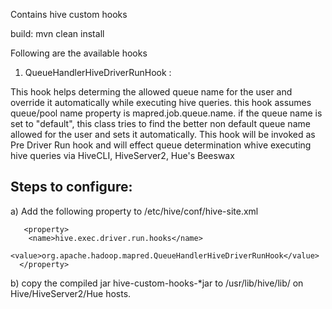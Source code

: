 Contains hive custom hooks

build: mvn clean install

Following are the available hooks

1) QueueHandlerHiveDriverRunHook : 

This hook helps determing the allowed queue name for the user and override it automatically while executing hive queries. this hook assumes queue/pool name property is mapred.job.queue.name. if the queue name is set to "default", this class tries to find the better non default queue name allowed for the user and sets it automatically. This hook will be invoked as Pre Driver Run hook and will effect queue determination whive executing hive queries via HiveCLI, HiveServer2, Hue's Beeswax 

Steps to configure:
-------------------

a) Add the following property to /etc/hive/conf/hive-site.xml

```
   <property>
    <name>hive.exec.driver.run.hooks</name>
    <value>org.apache.hadoop.mapred.QueueHandlerHiveDriverRunHook</value>
  </property>
```

b) copy the compiled jar hive-custom-hooks-*jar to /usr/lib/hive/lib/ on Hive/HiveServer2/Hue hosts.


